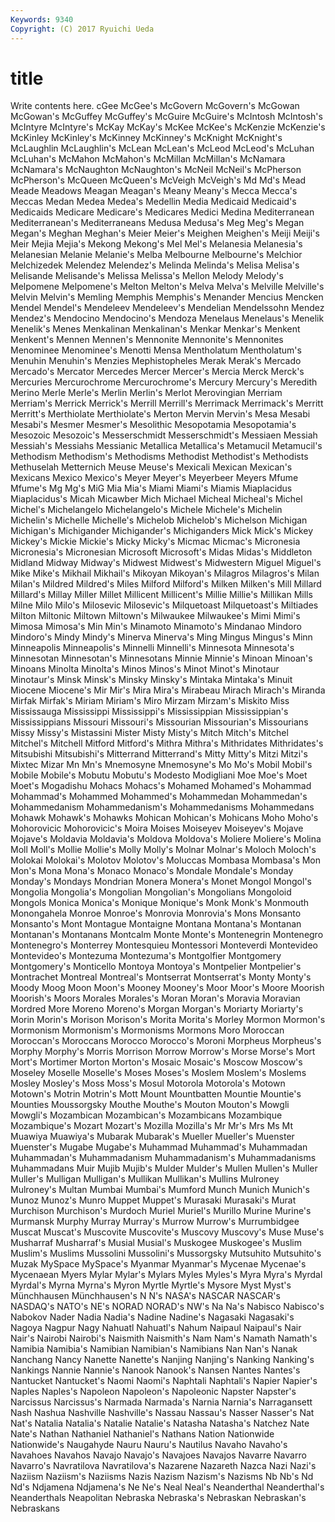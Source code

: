 ```yaml
---
Keywords: 9340 
Copyright: (C) 2017 Ryuichi Ueda
---
```


# title

Write contents here.
cGee McGee's McGovern McGovern's McGowan McGowan's McGuffey McGuffey's McGuire McGuire's
McIntosh McIntosh's McIntyre McIntyre's McKay McKay's McKee McKee's McKenzie McKenzie's
McKinley McKinley's McKinney McKinney's McKnight McKnight's McLaughlin McLaughlin's McLean McLean's
McLeod McLeod's McLuhan McLuhan's McMahon McMahon's McMillan McMillan's McNamara McNamara's
McNaughton McNaughton's McNeil McNeil's McPherson McPherson's McQueen McQueen's McVeigh McVeigh's
Md Md's Mead Meade Meadows Meagan Meagan's Meany Meany's Mecca
Mecca's Meccas Medan Medea Medea's Medellin Media Medicaid Medicaid's Medicaids
Medicare Medicare's Medicares Medici Medina Mediterranean Mediterranean's Mediterraneans Medusa Medusa's
Meg Meg's Megan Megan's Meghan Meghan's Meier Meier's Meighen Meighen's
Meiji Meiji's Meir Mejia Mejia's Mekong Mekong's Mel Mel's Melanesia
Melanesia's Melanesian Melanie Melanie's Melba Melbourne Melbourne's Melchior Melchizedek Melendez
Melendez's Melinda Melinda's Melisa Melisa's Melisande Melisande's Melissa Melissa's Mellon
Melody Melody's Melpomene Melpomene's Melton Melton's Melva Melva's Melville Melville's
Melvin Melvin's Memling Memphis Memphis's Menander Mencius Mencken Mendel Mendel's
Mendeleev Mendeleev's Mendelian Mendelssohn Mendez Mendez's Mendocino Mendocino's Mendoza Menelaus
Menelaus's Menelik Menelik's Menes Menkalinan Menkalinan's Menkar Menkar's Menkent Menkent's
Mennen Mennen's Mennonite Mennonite's Mennonites Menominee Menominee's Menotti Mensa Mentholatum
Mentholatum's Menuhin Menuhin's Menzies Mephistopheles Merak Merak's Mercado Mercado's Mercator
Mercedes Mercer Mercer's Mercia Merck Merck's Mercuries Mercurochrome Mercurochrome's Mercury
Mercury's Meredith Merino Merle Merle's Merlin Merlin's Merlot Merovingian Merriam
Merriam's Merrick Merrick's Merrill Merrill's Merrimack Merrimack's Merritt Merritt's Merthiolate
Merthiolate's Merton Mervin Mervin's Mesa Mesabi Mesabi's Mesmer Mesmer's Mesolithic
Mesopotamia Mesopotamia's Mesozoic Mesozoic's Messerschmidt Messerschmidt's Messiaen Messiah Messiah's Messiahs
Messianic Metallica Metallica's Metamucil Metamucil's Methodism Methodism's Methodisms Methodist Methodist's
Methodists Methuselah Metternich Meuse Meuse's Mexicali Mexican Mexican's Mexicans Mexico
Mexico's Meyer Meyer's Meyerbeer Meyers Mfume Mfume's Mg Mg's MiG
Mia Mia's Miami Miami's Miamis Miaplacidus Miaplacidus's Micah Micawber Mich
Michael Micheal Micheal's Michel Michel's Michelangelo Michelangelo's Michele Michele's Michelin
Michelin's Michelle Michelle's Michelob Michelob's Michelson Michigan Michigan's Michigander Michigander's
Michiganders Mick Mick's Mickey Mickey's Mickie Mickie's Micky Micky's Micmac
Micmac's Micronesia Micronesia's Micronesian Microsoft Microsoft's Midas Midas's Middleton Midland
Midway Midway's Midwest Midwest's Midwestern Miguel Miguel's Mike Mike's Mikhail
Mikhail's Mikoyan Mikoyan's Milagros Milagros's Milan Milan's Mildred Mildred's Miles
Milford Milford's Milken Milken's Mill Millard Millard's Millay Miller Millet
Millicent Millicent's Millie Millie's Millikan Mills Milne Milo Milo's Milosevic
Milosevic's Milquetoast Milquetoast's Miltiades Milton Miltonic Miltown Miltown's Milwaukee Milwaukee's
Mimi Mimi's Mimosa Mimosa's Min Min's Minamoto Minamoto's Mindanao Mindoro
Mindoro's Mindy Mindy's Minerva Minerva's Ming Mingus Mingus's Minn Minneapolis
Minneapolis's Minnelli Minnelli's Minnesota Minnesota's Minnesotan Minnesotan's Minnesotans Minnie Minnie's
Minoan Minoan's Minoans Minolta Minolta's Minos Minos's Minot Minot's Minotaur
Minotaur's Minsk Minsk's Minsky Minsky's Mintaka Mintaka's Minuit Miocene Miocene's
Mir Mir's Mira Mira's Mirabeau Mirach Mirach's Miranda Mirfak Mirfak's
Miriam Miriam's Miro Mirzam Mirzam's Miskito Miss Mississauga Mississippi Mississippi's
Mississippian Mississippian's Mississippians Missouri Missouri's Missourian Missourian's Missourians Missy Missy's
Mistassini Mister Misty Misty's Mitch Mitch's Mitchel Mitchel's Mitchell Mitford
Mitford's Mithra Mithra's Mithridates Mithridates's Mitsubishi Mitsubishi's Mitterrand Mitterrand's Mitty
Mitty's Mitzi Mitzi's Mixtec Mizar Mn Mn's Mnemosyne Mnemosyne's Mo
Mo's Mobil Mobil's Mobile Mobile's Mobutu Mobutu's Modesto Modigliani Moe
Moe's Moet Moet's Mogadishu Mohacs Mohacs's Mohamed Mohamed's Mohammad Mohammad's
Mohammed Mohammed's Mohammedan Mohammedan's Mohammedanism Mohammedanism's Mohammedanisms Mohammedans Mohawk Mohawk's
Mohawks Mohican Mohican's Mohicans Moho Moho's Mohorovicic Mohorovicic's Moira Moises
Moiseyev Moiseyev's Mojave Mojave's Moldavia Moldavia's Moldova Moldova's Moliere Moliere's
Molina Moll Moll's Mollie Mollie's Molly Molly's Molnar Molnar's Moloch
Moloch's Molokai Molokai's Molotov Molotov's Moluccas Mombasa Mombasa's Mon Mon's
Mona Mona's Monaco Monaco's Mondale Mondale's Monday Monday's Mondays Mondrian
Monera Monera's Monet Mongol Mongol's Mongolia Mongolia's Mongolian Mongolian's Mongolians
Mongoloid Mongols Monica Monica's Monique Monique's Monk Monk's Monmouth Monongahela
Monroe Monroe's Monrovia Monrovia's Mons Monsanto Monsanto's Mont Montague Montaigne
Montana Montana's Montanan Montanan's Montanans Montcalm Monte Monte's Montenegrin Montenegro
Montenegro's Monterrey Montesquieu Montessori Monteverdi Montevideo Montevideo's Montezuma Montezuma's Montgolfier
Montgomery Montgomery's Monticello Montoya Montoya's Montpelier Montpelier's Montrachet Montreal Montreal's
Montserrat Montserrat's Monty Monty's Moody Moog Moon Moon's Mooney Mooney's
Moor Moor's Moore Moorish Moorish's Moors Morales Morales's Moran Moran's
Moravia Moravian Mordred More Moreno Moreno's Morgan Morgan's Moriarty Moriarty's
Morin Morin's Morison Morison's Morita Morita's Morley Mormon Mormon's Mormonism
Mormonism's Mormonisms Mormons Moro Moroccan Moroccan's Moroccans Morocco Morocco's Moroni
Morpheus Morpheus's Morphy Morphy's Morris Morrison Morrow Morrow's Morse Morse's
Mort Mort's Mortimer Morton Morton's Mosaic Mosaic's Moscow Moscow's Moseley
Moselle Moselle's Moses Moses's Moslem Moslem's Moslems Mosley Mosley's Moss
Moss's Mosul Motorola Motorola's Motown Motown's Motrin Motrin's Mott Mount
Mountbatten Mountie Mountie's Mounties Moussorgsky Mouthe Mouthe's Mouton Mouton's Mowgli
Mowgli's Mozambican Mozambican's Mozambicans Mozambique Mozambique's Mozart Mozart's Mozilla Mozilla's
Mr Mr's Mrs Ms Mt Muawiya Muawiya's Mubarak Mubarak's Mueller
Mueller's Muenster Muenster's Mugabe Mugabe's Muhammad Muhammad's Muhammadan Muhammadan's Muhammadanism
Muhammadanism's Muhammadanisms Muhammadans Muir Mujib Mujib's Mulder Mulder's Mullen Mullen's
Muller Muller's Mulligan Mulligan's Mullikan Mullikan's Mullins Mulroney Mulroney's Multan
Mumbai Mumbai's Mumford Munch Munich Munich's Munoz Munoz's Munro Muppet
Muppet's Murasaki Murasaki's Murat Murchison Murchison's Murdoch Muriel Muriel's Murillo
Murine Murine's Murmansk Murphy Murray Murray's Murrow Murrow's Murrumbidgee Muscat
Muscat's Muscovite Muscovite's Muscovy Muscovy's Muse Muse's Musharraf Musharraf's Musial
Musial's Muskogee Muskogee's Muslim Muslim's Muslims Mussolini Mussolini's Mussorgsky Mutsuhito
Mutsuhito's Muzak MySpace MySpace's Myanmar Myanmar's Mycenae Mycenae's Mycenaean Myers
Mylar Mylar's Mylars Myles Myles's Myra Myra's Myrdal Myrdal's Myrna
Myrna's Myron Myrtle Myrtle's Mysore Myst Myst's Münchhausen Münchhausen's N
N's NASA's NASCAR NASCAR's NASDAQ's NATO's NE's NORAD NORAD's NW's
Na Na's Nabisco Nabisco's Nabokov Nader Nadia Nadia's Nadine Nadine's
Nagasaki Nagasaki's Nagoya Nagpur Nagy Nahuatl Nahuatl's Nahum Naipaul Naipaul's
Nair Nair's Nairobi Nairobi's Naismith Naismith's Nam Nam's Namath Namath's
Namibia Namibia's Namibian Namibian's Namibians Nan Nan's Nanak Nanchang Nancy
Nanette Nanette's Nanjing Nanjing's Nanking Nanking's Nankings Nannie Nannie's Nanook
Nanook's Nansen Nantes Nantes's Nantucket Nantucket's Naomi Naomi's Naphtali Naphtali's
Napier Napier's Naples Naples's Napoleon Napoleon's Napoleonic Napster Napster's Narcissus
Narcissus's Narmada Narmada's Narnia Narnia's Narragansett Nash Nashua Nashville Nashville's
Nassau Nassau's Nasser Nasser's Nat Nat's Natalia Natalia's Natalie Natalie's
Natasha Natasha's Natchez Nate Nate's Nathan Nathaniel Nathaniel's Nathans Nation
Nationwide Nationwide's Naugahyde Nauru Nauru's Nautilus Navaho Navaho's Navahoes Navahos
Navajo Navajo's Navajoes Navajos Navarre Navarro Navarro's Navratilova Navratilova's Nazarene
Nazareth Nazca Nazi Nazi's Naziism Naziism's Naziisms Nazis Nazism Nazism's
Nazisms Nb Nb's Nd Nd's Ndjamena Ndjamena's Ne Ne's Neal
Neal's Neanderthal Neanderthal's Neanderthals Neapolitan Nebraska Nebraska's Nebraskan Nebraskan's Nebraskans
